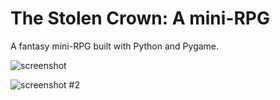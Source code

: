 The Stolen Crown: A mini-RPG
====================

A fantasy mini-RPG built with Python and Pygame.

![screenshot](https://raw.github.com/justinmeister/The-Stolen-Crown-RPG/master/screenshot.png)

![screenshot #2](https://raw.github.com/justinmeister/The-Stolen-Crown-RPG/master/screenshot-2.png)
